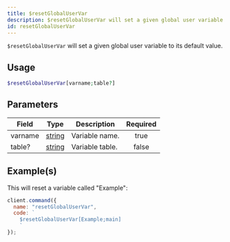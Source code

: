 ```yaml
---
title: $resetGlobalUserVar
description: $resetGlobalUserVar will set a given global user variable to its default value.
id: resetGlobalUserVar
---
```


`$resetGlobalUserVar` will set a given global user variable to its default value.

## Usage

```php
$resetGlobalUserVar[varname;table?]
```

## Parameters

| Field   | Type                                                                                              | Description     | Required |
| ------- | ------------------------------------------------------------------------------------------------- | --------------- | :------: |
| varname | [string](https://developer.mozilla.org/en-US/docs/Web/JavaScript/Reference/Global_Objects/String) | Variable name.  |   true   |
| table?  | [string](https://developer.mozilla.org/en-US/docs/Web/JavaScript/Reference/Global_Objects/String) | Variable table. |  false   |

## Example(s)

This will reset a variable called "Example":

```javascript
client.command({
  name: "resetGlobalUserVar",
  code: `
    $resetGlobalUserVar[Example;main]
    `
});
```
